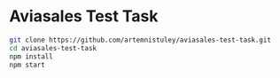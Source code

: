 # Aviasales Test Task

```sh
git clone https://github.com/artemnistuley/aviasales-test-task.git
cd aviasales-test-task
npm install
npm start
```